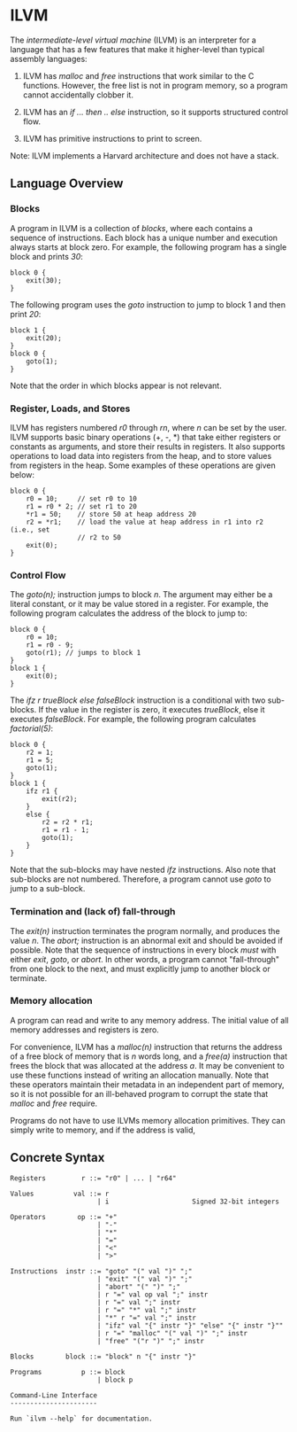 ILVM
====

The *intermediate-level virtual machine* (ILVM) is an interpreter for a
language that has a few features that make it higher-level than typical
assembly languages:

1.  ILVM has *malloc* and *free* instructions that work similar to the C
    functions. However, the free list is not in program memory, so a program
    cannot accidentally clobber it.

2. ILVM has an *if ... then .. else* instruction, so it supports structured
   control flow.

3. ILVM has primitive instructions to print to screen.

Note: ILVM implements a Harvard architecture and does not have a stack.

Language Overview
-----------------

### Blocks

A program in ILVM is a collection of *blocks*, where each contains a sequence
of instructions. Each block has a unique number and execution always starts
at block zero. For example, the following program has a single block
and prints *30*:

```
block 0 {
    exit(30);
}
```

The following program uses the *goto* instruction to jump to block 1 and then
print *20*:

```
block 1 {
    exit(20);
}
block 0 {
    goto(1);
}
```

Note that the order in which blocks appear is not relevant.

### Register, Loads, and Stores

ILVM has registers numbered *r0* through *rn*, where *n* can be set by the
user. ILVM supports basic binary operations (+, -, *) that take either
registers or constants as arguments, and store their results in registers.
It also supports operations to load data into registers from the heap, and to
store values from registers in the heap. Some examples of these operations
are given below:

```
block 0 {
    r0 = 10;     // set r0 to 10
    r1 = r0 * 2; // set r1 to 20
    *r1 = 50;    // store 50 at heap address 20
    r2 = *r1;    // load the value at heap address in r1 into r2 (i.e., set
                 // r2 to 50
    exit(0);
}
```

### Control Flow

The *goto(n);* instruction jumps to block *n*. The argument may either be
a literal constant, or it may be value stored in a register. For example,
the following program calculates the address of the block to jump to:

```
block 0 {
    r0 = 10;
    r1 = r0 - 9;
    goto(r1); // jumps to block 1
}
block 1 {
    exit(0);
}
```

The *ifz r trueBlock else falseBlock* instruction is a conditional with two
sub-blocks. If the value in the register is zero, it executes *trueBlock*, else
it executes *falseBlock*. For example, the following program calculates
*factorial(5)*:

```
block 0 {
    r2 = 1;
    r1 = 5;
    goto(1);
}
block 1 {
    ifz r1 {
        exit(r2);
    }
    else {
        r2 = r2 * r1;
        r1 = r1 - 1;
        goto(1);
    }
}
```

Note that the sub-blocks may have nested *ifz* instructions. Also note
that sub-blocks are not numbered. Therefore, a program cannot use
*goto* to jump to a sub-block.

### Termination and (lack of) fall-through

The *exit(n)* instruction terminates the program normally, and produces
the value *n*. The *abort;* instruction is an abnormal exit and should be
avoided if possible. Note that the sequence of instructions
in every block *must* with either *exit*, *goto*, or *abort*. In other
words, a program cannot "fall-through" from one block to the next, and must
explicitly jump to another block or terminate.

### Memory allocation

A program can read and write to any memory address. The initial value
of all memory addresses and registers is zero.

For convenience, ILVM has a *malloc(n)* instruction that returns the address of
a free block of memory that is *n* words long, and a *free(a)* instruction that
frees the block that was allocated at the address *a*. It may be convenient
to use these functions instead of writing an allocation manually. Note that
these operators maintain their metadata in an independent part of memory, so
it is not possible for an ill-behaved program to corrupt the state that
*malloc* and *free* require.

Programs do not have to use ILVMs memory allocation primitives. They
can simply write to memory, and if the address is valid, 

Concrete Syntax
---------------

```
Registers         r ::= "r0" | ... | "r64"

Values          val ::= r
                      | i                     Signed 32-bit integers

Operators        op ::= "+"
                      | "-"
                      | "*"
                      | "="
                      | "<"
                      | ">"

Instructions  instr ::= "goto" "(" val ")" ";"
                      | "exit" "(" val ")" ";"
                      | "abort" "(" ")" ";"
                      | r "=" val op val ";" instr
                      | r "=" val ";" instr
                      | r "=" "*" val ";" instr
                      | "*" r "=" val ";" instr
                      | "ifz" val "{" instr "}" "else" "{" instr "}""
                      | r "=" "malloc" "(" val ")" ";" instr
                      | "free" "("r ")" ";" instr

Blocks        block ::= "block" n "{" instr "}"

Programs          p ::= block
                      | block p

Command-Line Interface
----------------------

Run `ilvm --help` for documentation.
